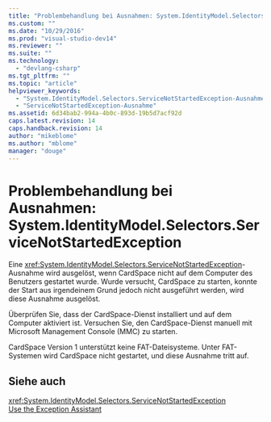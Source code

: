 ```yaml
---
title: "Problembehandlung bei Ausnahmen: System.IdentityModel.Selectors.ServiceNotStartedException | Microsoft Docs"
ms.custom: ""
ms.date: "10/29/2016"
ms.prod: "visual-studio-dev14"
ms.reviewer: ""
ms.suite: ""
ms.technology: 
  - "devlang-csharp"
ms.tgt_pltfrm: ""
ms.topic: "article"
helpviewer_keywords: 
  - "System.IdentityModel.Selectors.ServiceNotStartedException-Ausnahme"
  - "ServiceNotStartedException-Ausnahme"
ms.assetid: 6d34bab2-994a-4b0c-893d-19b5d7acf92d
caps.latest.revision: 14
caps.handback.revision: 14
author: "mikeblome"
ms.author: "mblome"
manager: "douge"
---
```

# Problembehandlung bei Ausnahmen: System.IdentityModel.Selectors.ServiceNotStartedException
Eine <xref:System.IdentityModel.Selectors.ServiceNotStartedException>\-Ausnahme wird ausgelöst, wenn CardSpace nicht auf dem Computer des Benutzers gestartet wurde. Wurde versucht, CardSpace zu starten, konnte der Start aus irgendeinem Grund jedoch nicht ausgeführt werden, wird diese Ausnahme ausgelöst.  
  
 Überprüfen Sie, dass der CardSpace\-Dienst installiert und auf dem Computer aktiviert ist. Versuchen Sie, den CardSpace\-Dienst manuell mit Microsoft Management Console \(MMC\) zu starten.  
  
 CardSpace Version 1 unterstützt keine FAT\-Dateisysteme. Unter FAT\-Systemen wird CardSpace nicht gestartet, und diese Ausnahme tritt auf.  
  
## Siehe auch  
 <xref:System.IdentityModel.Selectors.ServiceNotStartedException>   
 [Use the Exception Assistant](../Topic/How%20to:%20Use%20the%20Exception%20Assistant.md)